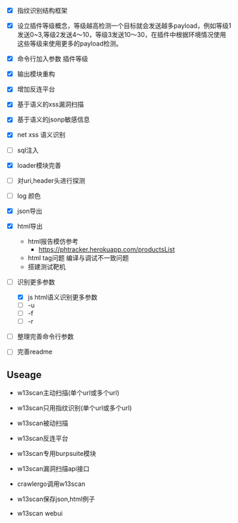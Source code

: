 
- [x] 指纹识别结构框架
- [x] 设立插件等级概念，等级越高检测一个目标就会发送越多payload，例如等级1 发送0~3,等级2发送4～10，等级3发送10～30，在插件中根据环境情况使用这些等级来使用更多的payload检测。
- [x] 命令行加入参数 插件等级
- [x] 输出模块重构
- [x] 增加反连平台
- [x] 基于语义的xss漏洞扫描
- [x] 基于语义的jsonp敏感信息
- [x] net xss 语义识别
- [ ] sql注入
- [x] loader模块完善
- [ ] 对uri,header头进行探测
- [ ] log 颜色
- [x] json导出 
- [x] html导出
    - html报告模仿参考
        - https://phtracker.herokuapp.com/productsList
    - html tag问题 编译与调试不一致问题
    - 搭建测试靶机
- [ ] 识别更多参数
    - [x] js html语义识别更多参数
    - [ ] -u
    - [ ] -f
    - [ ] -r
- [ ] 整理完善命令行参数
- [ ] 完善readme


## Useage

- w13scan主动扫描(单个url或多个url)
- w13scan只用指纹识别(单个url或多个url)
- w13scan被动扫描
- w13scan反连平台
- w13scan专用burpsuite模块
- w13scan漏洞扫描api接口
- crawlergo调用w13scan

- w13scan保存json,html例子
- w13scan webui
